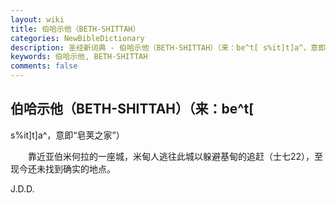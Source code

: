 ```yaml
---
layout: wiki
title: 伯哈示他（BETH-SHITTAH）
categories: NewBibleDictionary
description: 圣经新词典 - 伯哈示他（BETH-SHITTAH）（来：be^t[ s%it]t]a^，意即“皂荚之家”）
keywords: 伯哈示他, BETH-SHITTAH
comments: false
---
```


## 伯哈示他（BETH-SHITTAH）（来：be^t[

s%it]t]a^，意即“皂荚之家”）

　　靠近亚伯米何拉的一座城，米甸人逃往此城以躲避基甸的追赶（士七22），至现今还未找到确实的地点。

J.D.D.






